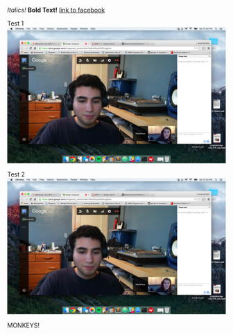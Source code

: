 
*Italics!*
**Bold Text!**
[link to facebook](http://www.facebook.com)

Test 1
![picture](GPS1.1Picture.png)

Test 2
![picture](/GPS1.1Picture.png)

MONKEYS!

